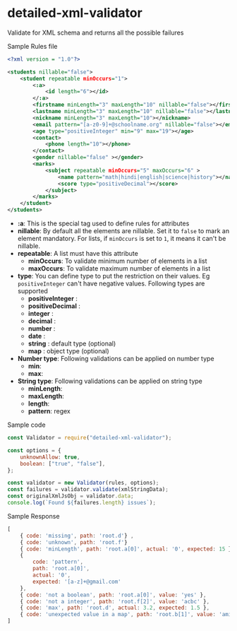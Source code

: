 # detailed-xml-validator
Validate for XML schema and returns all the possible failures


Sample Rules file
```xml
<?xml version = "1.0"?>

<students nillable="false">
    <student repeatable minOccurs="1">
        <:a>
            <id length="6"></id>
        </:a>
        <firstname minLength="3" maxLength="10" nillable="false"></firstname>
        <lastname minLength="3" maxLength="10" nillable="false"></lastname>
        <nickname minLength="3" maxLength="10"></nickname>
        <email pattern="[a-z0-9]+@schoolname.org" nillable="false"></email>
        <age type="positiveInteger" min="9" max="19"></age>
        <contact>
            <phone length="10"></phone>
        </contact>
        <gender nillable="false" ></gender>
        <marks>
            <subject repeatable minOccurs="5" maxOccurs="6" >
                <name pattern="math|hindi|english|science|history"></name>
                <score type="positiveDecimal"></score>
            </subject>
        </marks>
    </student>
</students>
```

* **:a**: This is the special tag used to define rules for attributes
* **nillable**: By default all the elements are nillable. Set it to `false` to mark an element mandatory. For lists, if `minOccurs` is set to `1`, it means it can't be nillable.
* **repeatable**: A list must have this attribute
    * **minOccurs**: To validate minimum number of elements in a list
    * **maxOccurs**: To validate maximum number of elements in a list
* **type**: You can define type to put the restriction on their values. Eg `positiveInteger` can't have negative values. Following types are supported
    * **positiveInteger** : 
    * **positiveDecimal** : 
    * **integer** : 
    * **decimal** : 
    * **number** : 
    * **date** : 
    * **string** : default type (optional)
    * **map** : object type (optional)
* **Number type**: Following validations can be applied on number type
    * **min**:
    * **max**:
* **String type**: Following validations can be applied on string type
    * **minLength**:
    * **maxLength**:
    * **length**:
    * **pattern**: regex

Sample code 
```js
const Validator = require("detailed-xml-validator");

const options = {
    unknownAllow: true,
    boolean: ["true", "false"],
};

const validator = new Validator(rules, options);
const failures = validator.validate(xmlStringData);
const originalXmlJsObj = validator.data;
console.log(`Found ${failures.length} issues`);
```

Sample Response
```js
[
    { code: 'missing', path: 'root.d'} ,
    { code: 'unknown', path: 'root.f'} 
    { code: 'minLength', path: 'root.a[0]', actual: '0', expected: 15 },
    {
        code: 'pattern',
        path: 'root.a[0]',
        actual: '0',
        expected: '[a-z]+@gmail.com'
    },
    { code: 'not a boolean', path: 'root.a[0]', value: 'yes' },
    { code: 'not a integer', path: 'root.f[2]', value: 'acbc' },
    { code: 'max', path: 'root.d', actual: 3.2, expected: 1.5 },
    { code: 'unexpected value in a map', path: 'root.b[1]', value: 'amit' }
]
```
